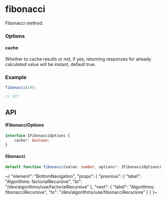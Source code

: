 
# fibonacci

Fibonacci method.

### Options

#### cache

Whether to cache results or not, if yes, returning responses for already calculated value will be instant, default true.

### Example

```ts
fibonacci(14);

// 377
```

## API

#### IFibonacciOptions

```ts
interface IFibonacciOptions {
    cache?: boolean;
}
```

#### fibonacci

```ts
default function fibonacci(value: number, options?: IFibonacciOptions): number;
```


~{
  "element": "BottomNavigation",
  "props": {
    "previous": {
      "label": "Algorithms: factorialRecursive",
      "to": "/dev/algorithms/use/factorialRecursive"
    },
    "next": {
      "label": "Algorithms: fibonacciRecursive",
      "to": "/dev/algorithms/use/fibonacciRecursive"
    }
  }
}~
